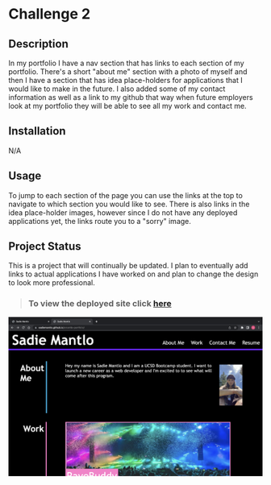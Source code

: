 # Challenge 2

## **Description**

In my portfolio I have a nav section that has links to each section of my portfolio. There's a short "about me" section with a photo of myself and then I have a section that has idea place-holders for applications that I would like to make in the future. I also added some of my contact information as well as a link to my github that way when future employers look at my portfolio they will be able to see all my work and contact me. 

## **Installation**

N/A

## **Usage**

To jump to each section of the page you can use the links at the top to navigate to which section you would like to see. There is also links in the idea place-holder images, however since I do not have any deployed applications yet, the links route you to a "sorry" image.

## **Project Status**

This is a project that will continually be updated. I plan to eventually add links to actual applications I have worked on and plan to change the design to look more professional. 

>### To view the deployed site click [here](https://sadiemantlo.github.io/smantlo-portfolio/)

![Deployed site screenshot](images/deployed-site.png)